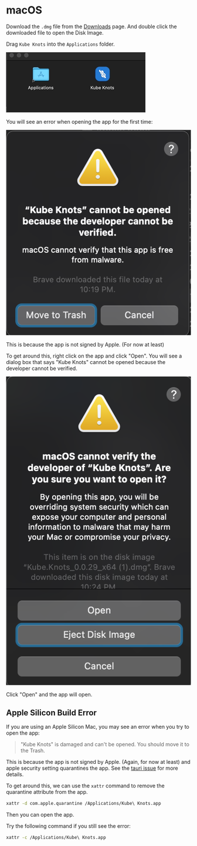 # macOS

Download the `.dmg` file from the [Downloads](/downloads) page. And double click the downloaded file to open the Disk Image.

Drag `Kube Knots` into the `Applications` folder.

![Install App](./img/macos-install-app.gif)

You will see an error when opening the app for the first time:

![App First Open Error](./img/macos-first-open-error.png)

This is because the app is not signed by Apple. (For now at least)

To get around this, right click on the app and click "Open". You will see a dialog box that says "Kube Knots" cannot be opened because the developer cannot be verified.

![App Open Warning](./img/macos-second-open-warning.png)

Click "Open" and the app will open.

## Apple Silicon Build Error

If you are using an Apple Silicon Mac, you may see an error when you try to open the app:

> "Kube Knots" is damaged and can't be opened. You should move it to the Trash.

This is because the app is not signed by Apple. (Again, for now at least) and apple security setting quarantines the app. See the [tauri issue](https://github.com/tauri-apps/tauri/issues/5778) for more details.

To get around this, we can use the `xattr` command to remove the quarantine attribute from the app.

```bash
xattr -d com.apple.quarantine /Applications/Kube\ Knots.app
```

Then you can open the app.

Try the following command if you still see the error:

```bash
xattr -c /Applications/Kube\ Knots.app
```
